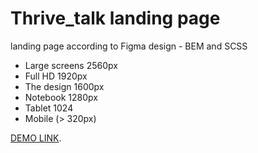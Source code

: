 # Thrive_talk landing page
 landing page according to Figma design - BEM and SCSS
- Large screens 2560px
- Full HD 1920px
- The design 1600px
- Notebook 1280px
- Tablet 1024
- Mobile (> 320px)

[DEMO LINK](https://AlieksieienkoAndriy.github.io/Thrive-talk/).
